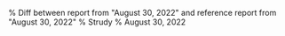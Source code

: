 % Diff between report from "August 30, 2022" and reference report from "August 30, 2022"
% Strudy
% August 30, 2022


